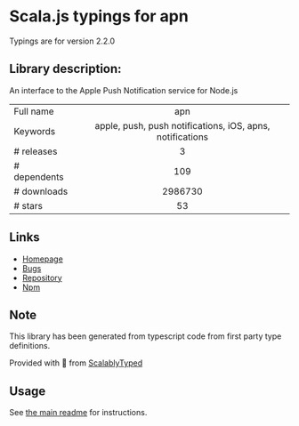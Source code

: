 
# Scala.js typings for apn

Typings are for version 2.2.0

## Library description:
An interface to the Apple Push Notification service for Node.js

|                    |                 |
| ------------------ | :-------------: |
| Full name          | apn |
| Keywords           | apple, push, push notifications, iOS, apns, notifications |
| # releases         | 3 |
| # dependents       | 109 |
| # downloads        | 2986730 |
| # stars            | 53 |

## Links
- [Homepage](https://github.com/node-apn/node-apn#readme)
- [Bugs](https://github.com/node-apn/node-apn/issues)
- [Repository](https://github.com/node-apn/node-apn)
- [Npm](https://www.npmjs.com/package/apn)
    


## Note
This library has been generated from typescript code from first party type definitions.

Provided with :purple_heart: from [ScalablyTyped](https://github.com/oyvindberg/ScalablyTyped)

## Usage
See [the main readme](../../readme.md) for instructions.


